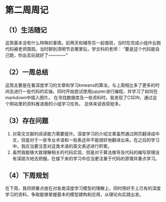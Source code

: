 # 第二周周记
## （1）生活随记
这周基本没有什么特殊的事情。前两天和辅导员一起值班，当时在完成小组作业跑代码被老师围观。当时聊到清明节去哪里玩，学文科的老师：
“要是这个代码能自己跑，你出去玩就好了————”
## （2）一周总结
这周主要是在看深度学习的文章和学习kmeans的算法，与上周相比多了更多的时间去进行一些代码的实操。同时开始尝试使用jupyter进行编程，并学习了如何在markdown中插入图片。
在寻找数据库及一些资料时，我发现了CSDN，通过这个网站里的资料推进我的小组学习任务。
总体来说收获挺多。
## （3）存在问题
1. 对英文文献的阅读能力需要提升。深度学习的介绍文章虽然通过网页翻译成中文，但是对于一些专业术语和一些表述并不能很好地翻译出来。在之后的学习中，我应当要注意对这类术语的英文表述进行积累。
2. 虽然我能够大致理解相关的代码实现，但是对于算法推导及代码的编写原理没有深层次地去把握。在接下来的学习中应当更注重于代码的原理并重点学习。
## （4）下周规划
在下周，我将把重点放在对各类深度学习模型的理解上，同时用好手上已有的深度学习的资料，争取能够掌握基本的模型建构和应用，从理论向实践出发。